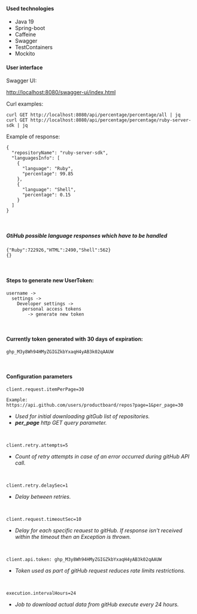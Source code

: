 #### Used technologies
 - Java 19
 - Spring-boot
 - Caffeine
 - Swagger
 - TestContainers
 - Mockito

#### User interface

Swagger UI:

[http://localhost:8080/swagger-ui/index.html](http://localhost:8080/swagger-ui/index.html)


Curl examples:
```
curl GET http://localhost:8080/api/percentage/percentage/all | jq
curl GET http://localhost:8080/api/percentage/percentage/ruby-server-sdk | jq
```

Example of response:
```
{
  "repositoryName": "ruby-server-sdk",
  "languagesInfo": [
    {
      "language": "Ruby",
      "percentage": 99.85
    },
    {
      "language": "Shell",
      "percentage": 0.15
    }
  ]
}
```

&nbsp;
##### GtiHub possible language responses which have to be handled
```
{"Ruby":722926,"HTML":2490,"Shell":562}
{}
```

&nbsp;
#### Steps to generate new UserToken:
```
username -> 
  settings -> 
    Developer settings -> 
      personal access tokens 
        -> generate new token
```

&nbsp;
#### Currently token generated with 30 days of expiration:
```
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
```

&nbsp;
#### Configuration parameters

```
client.request.itemPerPage=30

Example:
https://api.github.com/users/productboard/repos?page=1&per_page=30

```
- _Used for initial downloading gitGub list of repositories._
- _**per_page** http GET query parameter._ 

&nbsp;
```
client.retry.attempts=5
```
- _Count of retry attempts in case of an error occurred during gitHub API call._

&nbsp;
```
client.retry.delaySec=1
```
- _Delay between retries._

&nbsp;
```
client.request.timeoutSec=10
```
- _Delay for each specific reauest to gitHub. If response isn't received within the timeout then an Exception is thrown._

&nbsp;
```
client.api.token: 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
```
- _Token used as part of gitHub request reduces rate limits restrictions._

&nbsp;
```
execution.intervalHours=24
```
- _Job to download actual data from gitHub execute every 24 hours._

